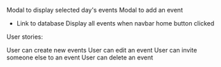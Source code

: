 <!-- Name
CSS Calendar
Change selected day to current
Click listeners for each day -->
<!-- Add navbar of each user's name/photo -->
<!-- Change display and events based on selected user -->
<!-- Change display of days based on month -->
<!-- Add previous/next buttons, functionality -->
Modal to display selected day's events 
Modal to add an event
  <!-- - Close button -->
  <!-- - Style -->
  - Link to database
Display all events when navbar home button clicked
<!-- Current day display -->
<!-- Hide next and previous buttons at start and end of year -->

<!-- Add end time to database?? -->
<!-- Indicate which days have events -->
<!-- Add seed events to calendar -->
<!-- Link events to each user -->



User stories:
<!-- Users can view events for individual users -->
<!-- User can view all events -->
User can create new events
User can edit an event
User can invite someone else to an event
User can delete an event
